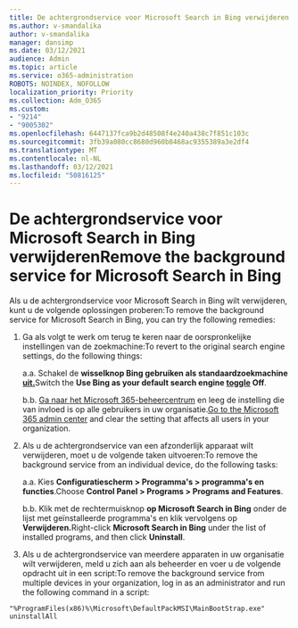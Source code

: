 ```yaml
---
title: De achtergrondservice voor Microsoft Search in Bing verwijderen
ms.author: v-smandalika
author: v-smandalika
manager: dansimp
ms.date: 03/12/2021
audience: Admin
ms.topic: article
ms.service: o365-administration
ROBOTS: NOINDEX, NOFOLLOW
localization_priority: Priority
ms.collection: Adm_O365
ms.custom:
- "9214"
- "9005302"
ms.openlocfilehash: 6447137fca9b2d48508f4e240a438c7f851c103c
ms.sourcegitcommit: 3fb39a080cc8680d960b8468ac9355389a3e2df4
ms.translationtype: MT
ms.contentlocale: nl-NL
ms.lasthandoff: 03/12/2021
ms.locfileid: "50816125"
---
```

# <a name="remove-the-background-service-for-microsoft-search-in-bing"></a><span data-ttu-id="d2b76-102">De achtergrondservice voor Microsoft Search in Bing verwijderen</span><span class="sxs-lookup"><span data-stu-id="d2b76-102">Remove the background service for Microsoft Search in Bing</span></span>

<span data-ttu-id="d2b76-103">Als u de achtergrondservice voor Microsoft Search in Bing wilt verwijderen, kunt u de volgende oplossingen proberen:</span><span class="sxs-lookup"><span data-stu-id="d2b76-103">To remove the background service for Microsoft Search in Bing, you can try the following remedies:</span></span>

1. <span data-ttu-id="d2b76-104">Ga als volgt te werk om terug te keren naar de oorspronkelijke instellingen van de zoekmachine:</span><span class="sxs-lookup"><span data-stu-id="d2b76-104">To revert to the original search engine settings, do the following things:</span></span>

    <span data-ttu-id="d2b76-105">a.</span><span class="sxs-lookup"><span data-stu-id="d2b76-105">a.</span></span> <span data-ttu-id="d2b76-106">Schakel de **wisselknop Bing gebruiken als standaardzoekmachine [uit.](https://docs.microsoft.com/deployoffice/microsoft-search-bing#change-whether-bing-is-the-default-search-engine-for-google-chrome)**</span><span class="sxs-lookup"><span data-stu-id="d2b76-106">Switch the **Use Bing as your default search engine [toggle](https://docs.microsoft.com/deployoffice/microsoft-search-bing#change-whether-bing-is-the-default-search-engine-for-google-chrome) Off**.</span></span>

    <span data-ttu-id="d2b76-107">b.</span><span class="sxs-lookup"><span data-stu-id="d2b76-107">b.</span></span> <span data-ttu-id="d2b76-108">[Ga naar het Microsoft 365-beheercentrum](https://docs.microsoft.com/deployoffice/microsoft-search-bing#configure-the-setting-in-the-microsoft-365-admin-center-to-allow-the-extension-to-be-installed) en leeg de instelling die van invloed is op alle gebruikers in uw organisatie.</span><span class="sxs-lookup"><span data-stu-id="d2b76-108">[Go to the Microsoft 365 admin center](https://docs.microsoft.com/deployoffice/microsoft-search-bing#configure-the-setting-in-the-microsoft-365-admin-center-to-allow-the-extension-to-be-installed) and clear the setting that affects all users in your organization.</span></span>

2. <span data-ttu-id="d2b76-109">Als u de achtergrondservice van een afzonderlijk apparaat wilt verwijderen, moet u de volgende taken uitvoeren:</span><span class="sxs-lookup"><span data-stu-id="d2b76-109">To remove the background service from an individual device, do the following tasks:</span></span>

    <span data-ttu-id="d2b76-110">a.</span><span class="sxs-lookup"><span data-stu-id="d2b76-110">a.</span></span> <span data-ttu-id="d2b76-111">Kies **Configuratiescherm > Programma's > programma's en functies**.</span><span class="sxs-lookup"><span data-stu-id="d2b76-111">Choose **Control Panel > Programs > Programs and Features**.</span></span>

    <span data-ttu-id="d2b76-112">b.</span><span class="sxs-lookup"><span data-stu-id="d2b76-112">b.</span></span> <span data-ttu-id="d2b76-113">Klik met de rechtermuisknop **op Microsoft Search in Bing** onder de lijst met geïnstalleerde programma's en klik vervolgens op **Verwijderen.**</span><span class="sxs-lookup"><span data-stu-id="d2b76-113">Right-click **Microsoft Search in Bing** under the list of installed programs, and then click **Uninstall**.</span></span>

3. <span data-ttu-id="d2b76-114">Als u de achtergrondservice van meerdere apparaten in uw organisatie wilt verwijderen, meld u zich aan als beheerder en voer u de volgende opdracht uit in een script:</span><span class="sxs-lookup"><span data-stu-id="d2b76-114">To remove the background service from multiple devices in your organization, log in as an administrator and run the following command in a script:</span></span> 

`"%ProgramFiles(x86)%\Microsoft\DefaultPackMSI\MainBootStrap.exe" uninstallAll`
